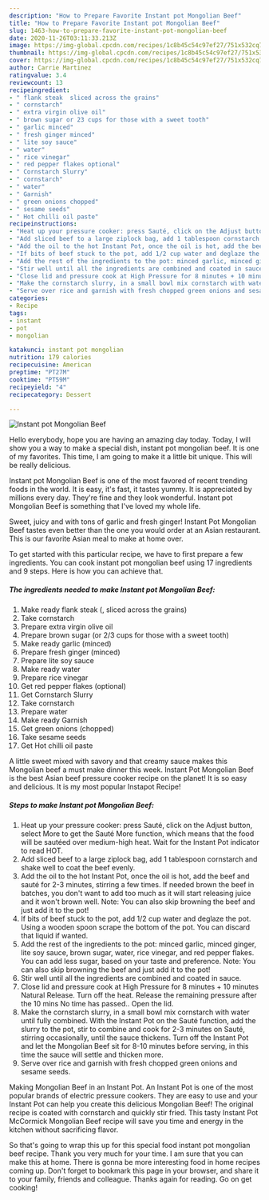 ```yaml
---
description: "How to Prepare Favorite Instant pot Mongolian Beef"
title: "How to Prepare Favorite Instant pot Mongolian Beef"
slug: 1463-how-to-prepare-favorite-instant-pot-mongolian-beef
date: 2020-11-26T03:11:33.213Z
image: https://img-global.cpcdn.com/recipes/1c8b45c54c97ef27/751x532cq70/instant-pot-mongolian-beef-recipe-main-photo.jpg
thumbnail: https://img-global.cpcdn.com/recipes/1c8b45c54c97ef27/751x532cq70/instant-pot-mongolian-beef-recipe-main-photo.jpg
cover: https://img-global.cpcdn.com/recipes/1c8b45c54c97ef27/751x532cq70/instant-pot-mongolian-beef-recipe-main-photo.jpg
author: Carrie Martinez
ratingvalue: 3.4
reviewcount: 13
recipeingredient:
- " flank steak  sliced across the grains"
- " cornstarch"
- " extra virgin olive oil"
- " brown sugar or 23 cups for those with a sweet tooth"
- " garlic minced"
- " fresh ginger minced"
- " lite soy sauce"
- " water"
- " rice vinegar"
- " red pepper flakes optional"
- " Cornstarch Slurry"
- " cornstarch"
- " water"
- " Garnish"
- " green onions chopped"
- " sesame seeds"
- " Hot chilli oil paste"
recipeinstructions:
- "Heat up your pressure cooker: press Sauté, click on the Adjust button, select More to get the Sauté More function, which means that the food will be sautéed over medium-high heat. Wait for the Instant Pot indicator to read HOT."
- "Add sliced beef to a large ziplock bag, add 1 tablespoon cornstarch and shake well to coat the beef evenly."
- "Add the oil to the hot Instant Pot, once the oil is hot, add the beef and sauté for 2-3 minutes, stirring a few times. If needed brown the beef in batches, you don&#39;t want to add too much as it will start releasing juice and it won&#39;t brown well. Note: You can also skip browning the beef and just add it to the pot!"
- "If bits of beef stuck to the pot, add 1/2 cup water and deglaze the pot. Using a wooden spoon scrape the bottom of the pot. You can discard that liquid if wanted."
- "Add the rest of the ingredients to the pot: minced garlic, minced ginger, lite soy sauce, brown sugar, water, rice vinegar, and red pepper flakes. You can add less sugar, based on your taste and preference. Note: You can also skip browning the beef and just add it to the pot!"
- "Stir well until all the ingredients are combined and coated in sauce."
- "Close lid and pressure cook at High Pressure for 8 minutes + 10 minutes Natural Release. Turn off the heat. Release the remaining pressure after the 10 mins No time has passed.. Open the lid."
- "Make the cornstarch slurry, in a small bowl mix cornstarch with water until fully combined. With the Instant Pot on the Sauté function, add the slurry to the pot, stir to combine and cook for 2-3 minutes on Sauté, stirring occasionally, until the sauce thickens. Turn off the Instant Pot and let the Mongolian Beef sit for 8-10 minutes before serving, in this time the sauce will settle and thicken more."
- "Serve over rice and garnish with fresh chopped green onions and sesame seeds."
categories:
- Recipe
tags:
- instant
- pot
- mongolian

katakunci: instant pot mongolian 
nutrition: 179 calories
recipecuisine: American
preptime: "PT27M"
cooktime: "PT59M"
recipeyield: "4"
recipecategory: Dessert

---
```



![Instant pot Mongolian Beef](https://img-global.cpcdn.com/recipes/1c8b45c54c97ef27/751x532cq70/instant-pot-mongolian-beef-recipe-main-photo.jpg)

Hello everybody, hope you are having an amazing day today. Today, I will show you a way to make a special dish, instant pot mongolian beef. It is one of my favorites. This time, I am going to make it a little bit unique. This will be really delicious.

Instant pot Mongolian Beef is one of the most favored of recent trending foods in the world. It is easy, it's fast, it tastes yummy. It is appreciated by millions every day. They're fine and they look wonderful. Instant pot Mongolian Beef is something that I've loved my whole life.

Sweet, juicy and with tons of garlic and fresh ginger! Instant Pot Mongolian Beef tastes even better than the one you would order at an Asian restaurant. This is our favorite Asian meal to make at home over.


To get started with this particular recipe, we have to first prepare a few ingredients. You can cook instant pot mongolian beef using 17 ingredients and 9 steps. Here is how you can achieve that.

<!--inarticleads1-->

##### The ingredients needed to make Instant pot Mongolian Beef:

1. Make ready  flank steak (, sliced across the grains)
1. Take  cornstarch
1. Prepare  extra virgin olive oil
1. Prepare  brown sugar (or 2/3 cups for those with a sweet tooth)
1. Make ready  garlic (minced)
1. Prepare  fresh ginger (minced)
1. Prepare  lite soy sauce
1. Make ready  water
1. Prepare  rice vinegar
1. Get  red pepper flakes (optional)
1. Get  Cornstarch Slurry
1. Take  cornstarch
1. Prepare  water
1. Make ready  Garnish
1. Get  green onions (chopped)
1. Take  sesame seeds
1. Get  Hot chilli oil paste


A little sweet mixed with savory and that creamy sauce makes this Mongolian beef a must make dinner this week. Instant Pot Mongolian Beef is the best Asian beef pressure cooker recipe on the planet! It is so easy and delicious. It is my most popular Instapot Recipe! 

<!--inarticleads2-->

##### Steps to make Instant pot Mongolian Beef:

1. Heat up your pressure cooker: press Sauté, click on the Adjust button, select More to get the Sauté More function, which means that the food will be sautéed over medium-high heat. Wait for the Instant Pot indicator to read HOT.
1. Add sliced beef to a large ziplock bag, add 1 tablespoon cornstarch and shake well to coat the beef evenly.
1. Add the oil to the hot Instant Pot, once the oil is hot, add the beef and sauté for 2-3 minutes, stirring a few times. If needed brown the beef in batches, you don&#39;t want to add too much as it will start releasing juice and it won&#39;t brown well. Note: You can also skip browning the beef and just add it to the pot!
1. If bits of beef stuck to the pot, add 1/2 cup water and deglaze the pot. Using a wooden spoon scrape the bottom of the pot. You can discard that liquid if wanted.
1. Add the rest of the ingredients to the pot: minced garlic, minced ginger, lite soy sauce, brown sugar, water, rice vinegar, and red pepper flakes. You can add less sugar, based on your taste and preference. Note: You can also skip browning the beef and just add it to the pot!
1. Stir well until all the ingredients are combined and coated in sauce.
1. Close lid and pressure cook at High Pressure for 8 minutes + 10 minutes Natural Release. Turn off the heat. Release the remaining pressure after the 10 mins No time has passed.. Open the lid.
1. Make the cornstarch slurry, in a small bowl mix cornstarch with water until fully combined. With the Instant Pot on the Sauté function, add the slurry to the pot, stir to combine and cook for 2-3 minutes on Sauté, stirring occasionally, until the sauce thickens. Turn off the Instant Pot and let the Mongolian Beef sit for 8-10 minutes before serving, in this time the sauce will settle and thicken more.
1. Serve over rice and garnish with fresh chopped green onions and sesame seeds.


Making Mongolian Beef in an Instant Pot. An Instant Pot is one of the most popular brands of electric pressure cookers. They are easy to use and your Instant Pot can help you create this delicious Mongolian Beef! The original recipe is coated with cornstarch and quickly stir fried. This tasty Instant Pot McCormick Mongolian Beef recipe will save you time and energy in the kitchen without sacrificing flavor. 

So that's going to wrap this up for this special food instant pot mongolian beef recipe. Thank you very much for your time. I am sure that you can make this at home. There is gonna be more interesting food in home recipes coming up. Don't forget to bookmark this page in your browser, and share it to your family, friends and colleague. Thanks again for reading. Go on get cooking!
